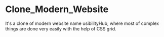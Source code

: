 # Clone_Modern_Website
It's a clone of modern website name usibilityHub, where most of complex things are done very easily with the help of CSS grid.
